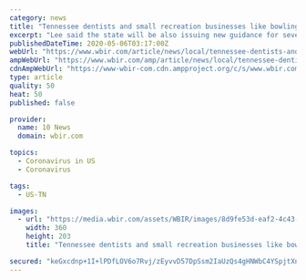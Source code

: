 ```yaml
---
category: news
title: "Tennessee dentists and small recreation businesses like bowling alleys to reopen this week"
excerpt: "Lee said the state will be also issuing new guidance for several industries such as offices and construction on Wednesday."
publishedDateTime: 2020-05-06T03:17:00Z
webUrl: "https://www.wbir.com/article/news/local/tennessee-dentists-and-small-recreation-businesses-like-bowling-alleys-to-reopen-this-week/51-3173bce5-5a19-49e2-9f6c-1c3362e59ba0"
ampWebUrl: "https://www.wbir.com/amp/article/news/local/tennessee-dentists-and-small-recreation-businesses-like-bowling-alleys-to-reopen-this-week/51-3173bce5-5a19-49e2-9f6c-1c3362e59ba0"
cdnAmpWebUrl: "https://www-wbir-com.cdn.ampproject.org/c/s/www.wbir.com/amp/article/news/local/tennessee-dentists-and-small-recreation-businesses-like-bowling-alleys-to-reopen-this-week/51-3173bce5-5a19-49e2-9f6c-1c3362e59ba0"
type: article
quality: 50
heat: 50
published: false

provider:
  name: 10 News
  domain: wbir.com

topics:
  - Coronavirus in US
  - Coronavirus

tags:
  - US-TN

images:
  - url: "https://media.wbir.com/assets/WBIR/images/8d9fe53d-eaf2-4c43-8181-974fc5738020/8d9fe53d-eaf2-4c43-8181-974fc5738020_360x203.jpg"
    width: 360
    height: 203
    title: "Tennessee dentists and small recreation businesses like bowling alleys to reopen this week"

secured: "keGxcdnp+1I+lPDfLOV6o7Rvj/zEyvvD57DpSsm2IaUzQs4gHNWbC4YSpjtXnMXQXTY5sVOgsjSgaOG82LgnMrI5ihC72/senDsy1NK1Fpr++sVfpVZcEaORgcCa7wjP5ReUlaU9m3gj8z5cgmbp2qxKLHzLS4YavSNYaOXeVsGTsFK7iKpun2/BYwFM4054Yw/4CPRTkJE/wAgK78MfCxwvmXKfMA0FOje9dbC21JKtRNltKaytXmW/uyWHVG1plnHqqofeosnWdQHG0m+gfkTaa3mjzVGW14nAvejEbZdt8RN8n+lnGymIZeNB6EwD;SNwwBHRJHm0M+t7GejytWg=="
---
```


